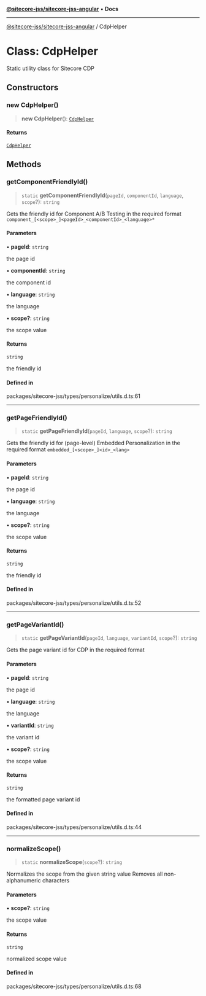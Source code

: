 [**@sitecore-jss/sitecore-jss-angular**](../README.md) • **Docs**

***

[@sitecore-jss/sitecore-jss-angular](../README.md) / CdpHelper

# Class: CdpHelper

Static utility class for Sitecore CDP

## Constructors

### new CdpHelper()

> **new CdpHelper**(): [`CdpHelper`](CdpHelper.md)

#### Returns

[`CdpHelper`](CdpHelper.md)

## Methods

### getComponentFriendlyId()

> `static` **getComponentFriendlyId**(`pageId`, `componentId`, `language`, `scope`?): `string`

Gets the friendly id for Component A/B Testing in the required format `component_[<scope>_]<pageId>_<componentId>_<language>*`

#### Parameters

• **pageId**: `string`

the page id

• **componentId**: `string`

the component id

• **language**: `string`

the language

• **scope?**: `string`

the scope value

#### Returns

`string`

the friendly id

#### Defined in

packages/sitecore-jss/types/personalize/utils.d.ts:61

***

### getPageFriendlyId()

> `static` **getPageFriendlyId**(`pageId`, `language`, `scope`?): `string`

Gets the friendly id for (page-level) Embedded Personalization in the required format `embedded_[<scope>_]<id>_<lang>`

#### Parameters

• **pageId**: `string`

the page id

• **language**: `string`

the language

• **scope?**: `string`

the scope value

#### Returns

`string`

the friendly id

#### Defined in

packages/sitecore-jss/types/personalize/utils.d.ts:52

***

### getPageVariantId()

> `static` **getPageVariantId**(`pageId`, `language`, `variantId`, `scope`?): `string`

Gets the page variant id for CDP in the required format

#### Parameters

• **pageId**: `string`

the page id

• **language**: `string`

the language

• **variantId**: `string`

the variant id

• **scope?**: `string`

the scope value

#### Returns

`string`

the formatted page variant id

#### Defined in

packages/sitecore-jss/types/personalize/utils.d.ts:44

***

### normalizeScope()

> `static` **normalizeScope**(`scope`?): `string`

Normalizes the scope from the given string value
Removes all non-alphanumeric characters

#### Parameters

• **scope?**: `string`

the scope value

#### Returns

`string`

normalized scope value

#### Defined in

packages/sitecore-jss/types/personalize/utils.d.ts:68
